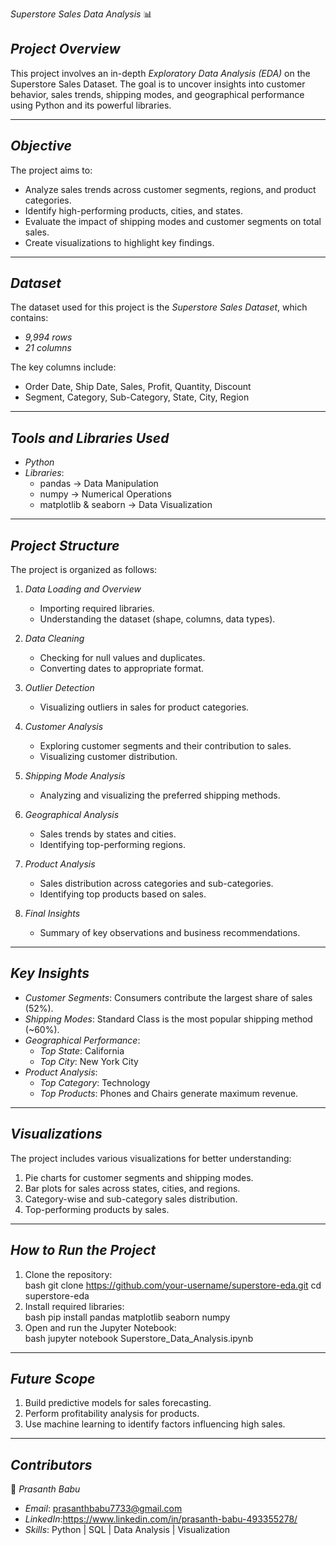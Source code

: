 *Superstore Sales Data Analysis* 📊  

## *Project Overview*  
This project involves an in-depth *Exploratory Data Analysis (EDA)* on the Superstore Sales Dataset. The goal is to uncover insights into customer behavior, sales trends, shipping modes, and geographical performance using Python and its powerful libraries.  

---

## *Objective*  
The project aims to:  
- Analyze sales trends across customer segments, regions, and product categories.  
- Identify high-performing products, cities, and states.  
- Evaluate the impact of shipping modes and customer segments on total sales.  
- Create visualizations to highlight key findings.

---

## *Dataset*  
The dataset used for this project is the *Superstore Sales Dataset*, which contains:  
- *9,994 rows*  
- *21 columns*  

The key columns include:  
- Order Date, Ship Date, Sales, Profit, Quantity, Discount  
- Segment, Category, Sub-Category, State, City, Region  

---

## *Tools and Libraries Used*  
- *Python*  
- *Libraries*:  
  - pandas → Data Manipulation  
  - numpy → Numerical Operations  
  - matplotlib & seaborn → Data Visualization  

---

## *Project Structure*  
The project is organized as follows:  

1. *Data Loading and Overview*  
   - Importing required libraries.  
   - Understanding the dataset (shape, columns, data types).  

2. *Data Cleaning*  
   - Checking for null values and duplicates.  
   - Converting dates to appropriate format.  

3. *Outlier Detection*  
   - Visualizing outliers in sales for product categories.  

4. *Customer Analysis*  
   - Exploring customer segments and their contribution to sales.  
   - Visualizing customer distribution.  

5. *Shipping Mode Analysis*  
   - Analyzing and visualizing the preferred shipping methods.  

6. *Geographical Analysis*  
   - Sales trends by states and cities.  
   - Identifying top-performing regions.  

7. *Product Analysis*  
   - Sales distribution across categories and sub-categories.  
   - Identifying top products based on sales.  

8. *Final Insights*  
   - Summary of key observations and business recommendations.  
---

## *Key Insights*  
- *Customer Segments*: Consumers contribute the largest share of sales (52%).  
- *Shipping Modes*: Standard Class is the most popular shipping method (~60%).  
- *Geographical Performance*:  
   - *Top State*: California  
   - *Top City*: New York City  
- *Product Analysis*:  
   - *Top Category*: Technology  
   - *Top Products*: Phones and Chairs generate maximum revenue.  

---

## *Visualizations*  
The project includes various visualizations for better understanding:  
1. Pie charts for customer segments and shipping modes.  
2. Bar plots for sales across states, cities, and regions.  
3. Category-wise and sub-category sales distribution.  
4. Top-performing products by sales.  

---

## *How to Run the Project*  
1. Clone the repository:  
   bash
   git clone https://github.com/your-username/superstore-eda.git
   cd superstore-eda
2. Install required libraries:  
   bash
   pip install pandas matplotlib seaborn numpy
3. Open and run the Jupyter Notebook:  
   bash
   jupyter notebook Superstore_Data_Analysis.ipynb  
---

## *Future Scope*  
1. Build predictive models for sales forecasting.  
2. Perform profitability analysis for products.  
3. Use machine learning to identify factors influencing high sales.  

---

## *Contributors*  
👤 *Prasanth Babu*  
- *Email*: prasanthbabu7733@gmail.com  
- *LinkedIn*:https://www.linkedin.com/in/prasanth-babu-493355278/  
- *Skills*: Python | SQL | Data Analysis | Visualization  
